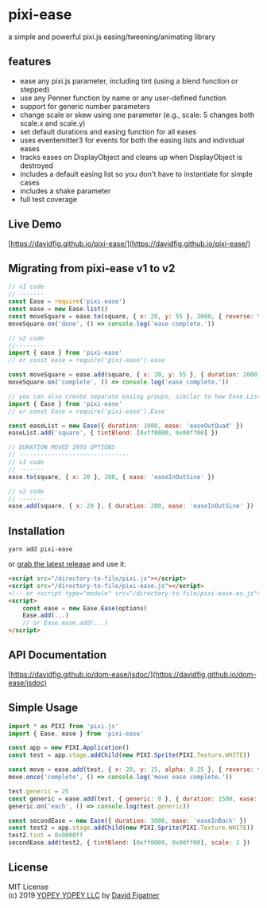 # pixi-ease
a simple and powerful pixi.js easing/tweening/animating library

## features
* ease any pixi.js parameter, including tint (using a blend function or stepped)
* use any Penner function by name or any user-defined function
* support for generic number parameters
* change scale or skew using one parameter (e.g., scale: 5 changes both scale.x and scale.y)
* set default durations and easing function for all eases
* uses eventemitter3 for events for both the easing lists and individual eases
* tracks eases on DisplayObject and cleans up when DisplayObject is destroyed
* includes a default easing list so you don't have to instantiate for simple cases
* includes a shake parameter
* full test coverage

## Live Demo
[https://davidfig.github.io/pixi-ease/](https://davidfig.github.io/pixi-ease/)

## Migrating from pixi-ease v1 to v2

```js
// v1 code
// -------
const Ease = require('pixi-ease')
const ease = new Ease.list()
const moveSquare = ease.to(square, { x: 20, y: 55 }, 2000, { reverse: true })
moveSquare.on('done', () => console.log('ease complete.'))

// v2 code
//--------
import { ease } from 'pixi-ease'
// or const ease = require('pixi-ease').ease

const moveSquare = ease.add(square, { x: 20, y: 55 }, { duration: 2000, reverse: true })
moveSquare.on('complete', () => console.log('ease complete.'))

// you can also create separate easing groups, similar to how Ease.List worked, and include default settings
import { Ease } from 'pixi-ease'
// or const Ease = require('pixi-ease').Ease

const easeList = new Ease({ duration: 1000, ease: 'easeOutQuad' })
easeList.add('square', { tintBlend: [0xff0000, 0x00ff00] })

// DURATION MOVED INTO OPTIONS
// -------------------------------
// v1 code
// -------
ease.to(square, { x: 20 }, 200, { ease: 'easeInOutSine' })

// v2 code
// -------
ease.add(square, { x: 20 }, { duration: 200, ease: 'easeInOutSine' })
```

## Installation

    yarn add pixi-ease

or [grab the latest release](https://github.com/davidfig/pixi-ease/releases/) and use it:

```html
<script src="/directory-to-file/pixi.js"></script>
<script src="/directory-to-file/pixi-ease.js"></script>
<!-- or <script type="module" src="/directory-to-file/pixi-ease.es.js"></script> -->
<script>
    const ease = new Ease.Ease(options)
    Ease.add(...)
    // or Ease.ease.add(...)
</script> 
```

## API Documentation
[https://davidfig.github.io/dom-ease/jsdoc/](https://davidfig.github.io/dom-ease/jsdoc)

## Simple Usage
```js
import * as PIXI from 'pixi.js'
import { Ease, ease } from 'pixi-ease'

const app = new PIXI.Application()
const test = app.stage.addChild(new PIXI.Sprite(PIXI.Texture.WHITE))

const move = ease.add(test, { x: 20, y: 15, alpha: 0.25 }, { reverse: true })
move.once('complete', () => console.log('move ease complete.'))

test.generic = 25
const generic = ease.add(test, { generic: 0 }, { duration: 1500, ease: 'easeOutQuad' })
generic.on('each', () => console.log(test.generic))

const secondEase = new Ease({ duration: 3000, ease: 'easeInBack' })
const test2 = app.stage.addChild(new PIXI.Sprite(PIXI.Texture.WHITE))
test2.tint = 0x0000ff
secondEase.add(test2, { tintBlend: [0xff0000, 0x00ff00], scale: 2 })
```

## License 
MIT License  
(c) 2019 [YOPEY YOPEY LLC](https://yopeyopey.com/) by [David Figatner](https://twitter.com/yopey_yopey/)
